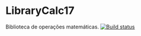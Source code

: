 # LibraryCalc17
Biblioteca de operações matemáticas.
[![Build status](https://ci.appveyor.com/api/projects/status/ar1isawbt4yx6n1q/branch/master?svg=true)](https://ci.appveyor.com/project/nallonp/librarycalc17-l7698/branch/master)
